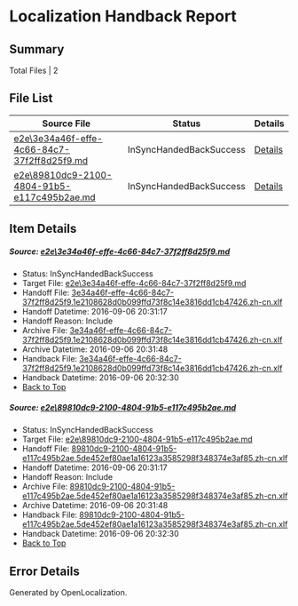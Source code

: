# <a name='report-top'></a> Localization Handback Report

## Summary
 Total Files | 2

## File List
 Source File | Status | Details 
 ----------- | ------ | ------- 
 [e2e\3e34a46f-effe-4c66-84c7-37f2ff8d25f9.md](https://github.com/OpenLocalizationTestOrg/ol-test0/blob/c4f1d1307f7126545fb6f90951a52f92ee1b5048/e2e/3e34a46f-effe-4c66-84c7-37f2ff8d25f9.md) | InSyncHandedBackSuccess | [Details](#c607dda1bbdf397dcbe5041212fce4b85b1a806d1)
 [e2e\89810dc9-2100-4804-91b5-e117c495b2ae.md](https://github.com/OpenLocalizationTestOrg/ol-test0/blob/c4f1d1307f7126545fb6f90951a52f92ee1b5048/e2e/89810dc9-2100-4804-91b5-e117c495b2ae.md) | InSyncHandedBackSuccess | [Details](#351b438ebd602d4140d6ab55b355bfc8d962035d2)

## Item Details
##### <a name='c607dda1bbdf397dcbe5041212fce4b85b1a806d1'></a> Source: [e2e\3e34a46f-effe-4c66-84c7-37f2ff8d25f9.md](https://github.com/OpenLocalizationTestOrg/ol-test0/blob/c4f1d1307f7126545fb6f90951a52f92ee1b5048/e2e/3e34a46f-effe-4c66-84c7-37f2ff8d25f9.md)
* Status: InSyncHandedBackSuccess
* Target File: [e2e\3e34a46f-effe-4c66-84c7-37f2ff8d25f9.md](https://github.com/OpenLocalizationTestOrg/ol-test0-zhcn/blob/6f2ceb1b4cfb13e14c3983f47c327ef3434eae7c/e2e/3e34a46f-effe-4c66-84c7-37f2ff8d25f9.md)
* Handoff File: [3e34a46f-effe-4c66-84c7-37f2ff8d25f9.1e2108628d0b099ffd73f8c14e3816dd1cb47426.zh-cn.xlf](https://github.com/OpenLocalizationTestOrg/ol-test0-handoff/blob/28aa36106da9cc336b13ec2e20ea6ede1b106d41/ol-handoff/OpenLocalizationTestOrg/ol-test0-zhcn/ci/ht/3e34a46f-effe-4c66-84c7-37f2ff8d25f9.1e2108628d0b099ffd73f8c14e3816dd1cb47426.zh-cn.xlf)
* Handoff Datetime: 2016-09-06 20:31:17
* Handoff Reason: Include
* Archive File: [3e34a46f-effe-4c66-84c7-37f2ff8d25f9.1e2108628d0b099ffd73f8c14e3816dd1cb47426.zh-cn.xlf](https://github.com/OpenLocalizationTestOrg/ol-test0-handoff/blob/158c18c4f8ca89260c02012789d2dd84c6963e45/ol-archive/OpenLocalizationTestOrg/ol-test0-zhcn/ci/ht/3e34a46f-effe-4c66-84c7-37f2ff8d25f9.1e2108628d0b099ffd73f8c14e3816dd1cb47426.zh-cn.xlf)
* Archive Datetime: 2016-09-06 20:31:48
* Handback File: [3e34a46f-effe-4c66-84c7-37f2ff8d25f9.1e2108628d0b099ffd73f8c14e3816dd1cb47426.zh-cn.xlf](https://github.com/OpenLocalizationTestOrg/ol-test0-handback/blob/bd8ec3d6a0f238c9ea22fd579914d7bfb79c75f3/ol-handback/OpenLocalizationTestOrg/ol-test0-zhcn/ci/ht/3e34a46f-effe-4c66-84c7-37f2ff8d25f9.1e2108628d0b099ffd73f8c14e3816dd1cb47426.zh-cn.xlf)
* Handback Datetime: 2016-09-06 20:32:30
* [Back to Top](#report-top)

##### <a name='351b438ebd602d4140d6ab55b355bfc8d962035d2'></a> Source: [e2e\89810dc9-2100-4804-91b5-e117c495b2ae.md](https://github.com/OpenLocalizationTestOrg/ol-test0/blob/c4f1d1307f7126545fb6f90951a52f92ee1b5048/e2e/89810dc9-2100-4804-91b5-e117c495b2ae.md)
* Status: InSyncHandedBackSuccess
* Target File: [e2e\89810dc9-2100-4804-91b5-e117c495b2ae.md](https://github.com/OpenLocalizationTestOrg/ol-test0-zhcn/blob/6f2ceb1b4cfb13e14c3983f47c327ef3434eae7c/e2e/89810dc9-2100-4804-91b5-e117c495b2ae.md)
* Handoff File: [89810dc9-2100-4804-91b5-e117c495b2ae.5de452ef80ae1a16123a3585298f348374e3af85.zh-cn.xlf](https://github.com/OpenLocalizationTestOrg/ol-test0-handoff/blob/28aa36106da9cc336b13ec2e20ea6ede1b106d41/ol-handoff/OpenLocalizationTestOrg/ol-test0-zhcn/ci/ht/89810dc9-2100-4804-91b5-e117c495b2ae.5de452ef80ae1a16123a3585298f348374e3af85.zh-cn.xlf)
* Handoff Datetime: 2016-09-06 20:31:17
* Handoff Reason: Include
* Archive File: [89810dc9-2100-4804-91b5-e117c495b2ae.5de452ef80ae1a16123a3585298f348374e3af85.zh-cn.xlf](https://github.com/OpenLocalizationTestOrg/ol-test0-handoff/blob/158c18c4f8ca89260c02012789d2dd84c6963e45/ol-archive/OpenLocalizationTestOrg/ol-test0-zhcn/ci/ht/89810dc9-2100-4804-91b5-e117c495b2ae.5de452ef80ae1a16123a3585298f348374e3af85.zh-cn.xlf)
* Archive Datetime: 2016-09-06 20:31:48
* Handback File: [89810dc9-2100-4804-91b5-e117c495b2ae.5de452ef80ae1a16123a3585298f348374e3af85.zh-cn.xlf](https://github.com/OpenLocalizationTestOrg/ol-test0-handback/blob/bd8ec3d6a0f238c9ea22fd579914d7bfb79c75f3/ol-handback/OpenLocalizationTestOrg/ol-test0-zhcn/ci/ht/89810dc9-2100-4804-91b5-e117c495b2ae.5de452ef80ae1a16123a3585298f348374e3af85.zh-cn.xlf)
* Handback Datetime: 2016-09-06 20:32:30
* [Back to Top](#report-top)


## Error Details

Generated by OpenLocalization.

